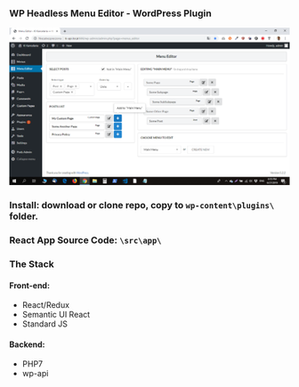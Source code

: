 ### WP Headless Menu Editor - WordPress Plugin

![wp-headless-menu-editor](https://raw.githubusercontent.com/ZbigiMan/wp-headless-menu-editor/master/screenshot/wp-headless-menu-editor.png?token=ACUD7R47PIBSHBSMMZDWSQ25CT35U)

### Install: download or clone repo, copy to `wp-content\plugins\` folder.

### React App Source Code: `\src\app\`

### The Stack
#### Front-end:
* React/Redux
* Semantic UI React
* Standard JS
#### Backend:
* PHP7
* wp-api
